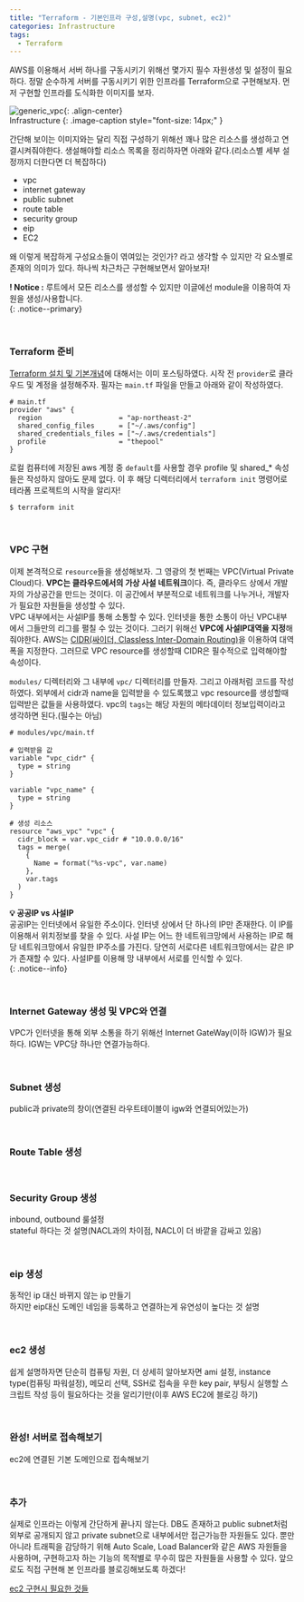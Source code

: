 ```yaml
---
title: "Terraform - 기본인프라 구성,설명(vpc, subnet, ec2)"
categories: Infrastructure
tags:
  - Terraform
---
```


AWS를 이용해서 서버 하나를 구동시키기 위해선 몇가지 필수 자원생성 및 설정이 필요하다. 정말 순수하게 서버를 구동시키기 위한 인프라를 Terraform으로 구현해보자. 먼저 구현할 인프라를 도식화한 이미지를 보자.  

![generic_vpc](https://user-images.githubusercontent.com/52196792/216526331-113ce2e5-4d6a-4bbc-9ff6-591aba1a6b89.png){: .align-center}  
Infrastructure
{: .image-caption style="font-size: 14px;" }  

간단해 보이는 이미지와는 달리 직접 구성하기 위해선 꽤나 많은 리소스를 생성하고 연결시켜줘야한다. 생설해야할 리소스 목록을 정리하자면 아래와 같다.(리소스별 세부 설정까지 더한다면 더 복잡하다)
- vpc
- internet gateway  
- public subnet
- route table
- security group
- eip
- EC2  

왜 이렇게 복잡하게 구성요소들이 엮여있는 것인가? 라고 생각할 수 있지만 각 요소별로 존재의 의미가 있다. 하나씩 차근차근 구현해보면서 알아보자!  

**! Notice :** 루트에서 모든 리소스를 생성할 수 있지만 이글에선 module을 이용하여 자원을 생성/사용합니다.  
{: .notice--primary}  

<br />  

### Terraform 준비
[Terraform 설치 및 기본개념](https://rokwonk.com/infrastructure/Terraform-%EA%B8%B0%EB%B3%B8%EA%B0%9C%EB%85%90/)에 대해서는 이미 포스팅하였다. 시작 전 `provider`로 클라우드 및 계정을 설정해주자. 필자는 `main.tf` 파일을 만들고 아래와 같이 작성하였다.
```hcl
# main.tf
provider "aws" {
  region                   = "ap-northeast-2"
  shared_config_files      = ["~/.aws/config"]
  shared_credentials_files = ["~/.aws/credentials"]
  profile                  = "thepool"
}
```  
로컬 컴퓨터에 저장된 aws 계정 중 `default`를 사용할 경우 profile 및 shared_* 속성들은 작성하지 않아도 문제 없다. 이 후 해당 디렉터리에서 `terraform init` 명령어로 테라폼 프로젝트의 시작을 알리자!  
```bash  
$ terraform init
```  




<br />  

### VPC 구현  
이제 본격적으로 `resource`들을 생성해보자. 그 영광의 첫 번째는 VPC(Virtual Private Cloud)다. **VPC는 클라우드에서의 가상 사설 네트워크**이다. 즉, 클라우드 상에서 개발자의 가상공간을 만드는 것이다. 이 공간에서 부분적으로 네트워크를 나누거나, 개발자가 필요한 자원들을 생성할 수 있다.  
VPC 내부에서는 사설IP를 통해 소통할 수 있다. 인터넷을 통한 소통이 아닌 VPC내부에서 그들만의 리그를 펼칠 수 있는 것이다. 그러기 위해선 **VPC에 사설IP대역을 지정**해줘야한다. AWS는 [CIDR(싸이더, Classless Inter-Domain Routing)](https://ko.wikipedia.org/wiki/CIDR)을 이용하여 대역폭을 지정한다. 그러므로 VPC resource를 생성할때 CIDR은 필수적으로 입력해야할 속성이다.  

`modules/` 디렉터리와 그 내부에 `vpc/` 디렉터리를 만들자. 그리고 아래처럼 코드를 작성하였다. 외부에서 cidr과 name을 입력받을 수 있도록했고 vpc resource를 생성할때 입력받은 값들을 사용하였다. vpc의 `tags`는 해당 자원의 메타데이터 정보입력이라고 생각하면 된다.(필수는 아님)
```hcl
# modules/vpc/main.tf

# 입력받을 값
variable "vpc_cidr" {
  type = string
}

variable "vpc_name" {
  type = string
}

# 생성 리소스
resource "aws_vpc" "vpc" {
  cidr_block = var.vpc_cidr # "10.0.0.0/16"
  tags = merge(
    {
      Name = format("%s-vpc", var.name)
    },
    var.tags
  )
}

```  

**💡 공공IP vs 사설IP**  
공공IP는 인터넷에서 유일한 주소이다. 인터넷 상에서 단 하나의 IP만 존재한다. 이 IP를 이용해서 위치정보를 찾을 수 있다. 사설 IP는 어느 한 네트워크망에서 사용하는 IP로 해당 네트워크망에서 유일한 IP주소를 가진다. 당연히 서로다른 네트워크망에서는 같은 IP가 존재할 수 있다. 사설IP를 이용해 망 내부에서 서로를 인식할 수 있다.  
{: .notice--info}  

<br />  

### Internet Gateway 생성 및 VPC와 연결
VPC가 인터넷을 통해 외부 소통을 하기 위해선 Internet GateWay(이하 IGW)가 필요하다. IGW는 VPC당 하나만 연결가능하다.  



<br />  

### Subnet 생성
public과 private의 창이(연결된 라우트테이블이 igw와 연결되어있는가)


<br />  

### Route Table 생성



<br />  

### Security Group 생성
inbound, outbound 룰설정  
stateful 하다는 것 설명(NACL과의 차이점, NACL이 더 바깥을 감싸고 있음)  

<br />  

### eip 생성
동적인 ip 대신 바뀌지 않는 ip 만들기  
하지만 eip대신 도메인 네임을 등록하고 연결하는게 유연성이 높다는 것 설명  

<br />  

### ec2 생성  
쉽게 설명하자면 단순히 컴퓨팅 자원, 더 상세히 알아보자면 ami 설정, instance type(컴퓨팅 파워설정), 메모리 선택, SSH로 접속을 우한 key pair, 부팅시 실행할 스크립트 작성 등이 필요하다는 것을 알리기만(이후 AWS EC2에 블로깅 하기)  



<br />

### 완성! 서버로 접속해보기  
ec2에 연결된 기본 도메인으로 접속해보기

<br />  

### 추가
실제로 인프라는 이렇게 간단하게 끝나지 않는다. DB도 존재하고 public subnet처럼 외부로 공개되지 않고 private subnet으로 내부에서만 접근가능한 자원들도 있다. 뿐만 아니라 트래픽을 감당하기 위해 Auto Scale, Load Balancer와 같은 AWS 자원들을 사용하며, 구현하고자 하는 기능의 목적별로 무수히 많은 자원들을 사용할 수 있다. 앞으로도 직접 구현해 본 인프라를 블로깅해보도록 하겠다!

[ec2 구현시 필요한 것들](https://kimjingo.tistory.com/197)